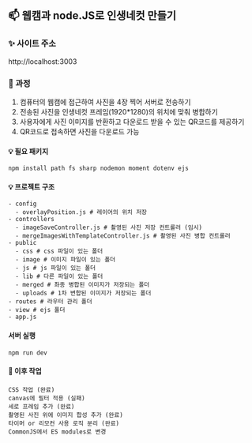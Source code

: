 ## 📫 웹캠과 node.JS로 인생네컷 만들기

### ✨ 사이트 주소
http://localhost:3003

### 📌 과정
1. 컴퓨터의 웹캠에 접근하여 사진을 4장 찍어 서버로 전송하기
2. 전송된 사진을 인생네컷 프레임(1920*1280)의 위치에 맞춰 병합하기
3. 사용자에게 사진 이미지를 반환하고 다운로드 받을 수 있는 QR코드를 제공하기
4. QR코드로 접속하면 사진을 다운로드 가능

#### 💡 필요 패키지
```
npm install path fs sharp nodemon moment dotenv ejs
```
#### 💡 프로젝트 구조
```
- config
  - overlayPosition.js # 레이어의 위치 저장
- controllers
  - imageSaveController.js # 촬영된 사진 저장 컨트롤러 (임시)
  - mergeImagesWithTemplateController.js # 촬영된 사진 병합 컨트롤러
- public
  - css # css 파일이 있는 폴더
  - image # 이미지 파일이 있는 폴더
  - js # js 파일이 있는 폴더
  - lib # 다른 파일이 있는 폴더
  - merged # 촤종 병합된 이미지가 저장되는 폴더
  - uploads # 1차 변합된 이미지가 저장되는 폴더
- routes # 라우터 관리 폴더
- view # ejs 폴더
- app.js
```

#### 서버 실행
```
npm run dev
```

#### 💬 이후 작업
```
CSS 작업 (완료)
canvas에 필터 적용 (실패)
세로 프레임 추가 (완료)
촬영된 사진 위에 이미지 합성 추가 (완료)
타이머 or 리모컨 사용 로직 분리 (완료)
CommonJS에서 ES modules로 변경
```